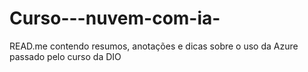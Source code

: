 # Curso---nuvem-com-ia-
READ.me  contendo resumos, anotações e dicas sobre o uso da Azure passado pelo curso da DIO
